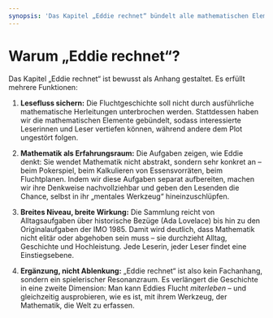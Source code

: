 ```yaml
---
synopsis: 'Das Kapitel „Eddie rechnet“ bündelt alle mathematischen Elemente im Anhang: von einfachen Alltagsaufgaben bis zu den Originalproblemen der IMO 1985. So bleibt der Lesefluss ungestört, während interessierte Leserinnen und Leser Eddies Denkweise vertiefen und spielerisch erleben können, wie Mathematik vom Überlebenswerkzeug bis zur universellen Sprache wirkt.'
---
```

# Warum „Eddie rechnet“?

Das Kapitel „Eddie rechnet“ ist bewusst als Anhang gestaltet. Es erfüllt mehrere
Funktionen:

1. **Lesefluss sichern:**
Die Fluchtgeschichte soll nicht durch ausführliche mathematische Herleitungen
unterbrochen werden. Stattdessen haben wir die mathematischen Elemente
gebündelt, sodass interessierte Leserinnen und Leser vertiefen können, während
andere dem Plot ungestört folgen.

2. **Mathematik als Erfahrungsraum:**
Die Aufgaben zeigen, wie Eddie denkt: Sie wendet Mathematik nicht abstrakt,
sondern sehr konkret an – beim Pokerspiel, beim Kalkulieren von Essensvorräten,
beim Fluchtplanen. Indem wir diese Aufgaben separat aufbereiten, machen wir ihre
Denkweise nachvollziehbar und geben den Lesenden die Chance, selbst in ihr
„mentales Werkzeug“ hineinzuschlüpfen.

3. **Breites Niveau, breite Wirkung:**
Die Sammlung reicht von Alltagsaufgaben über historische Bezüge (Ada Lovelace)
bis hin zu den Originalaufgaben der IMO 1985. Damit wird deutlich, dass
Mathematik nicht elitär oder abgehoben sein muss – sie durchzieht Alltag,
Geschichte und Hochleistung. Jede Leserin, jeder Leser findet eine
Einstiegsebene.

4. **Ergänzung, nicht Ablenkung:**
„Eddie rechnet“ ist also kein Fachanhang, sondern ein spielerischer
Resonanzraum. Es verlängert die Geschichte in eine zweite Dimension: Man kann
Eddies Flucht *miterleben* – und gleichzeitig ausprobieren, wie es ist, mit
ihrem Werkzeug, der Mathematik, die Welt zu erfassen.
